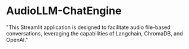 # AudioLLM-ChatEngine
"This Streamlit application is designed to facilitate audio file-based conversations, leveraging the capabilities of Langchain, ChromaDB, and OpenAI."
